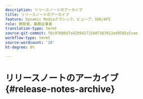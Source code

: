 ```yaml
---
description: リリースノートのアーカイブ
title: リリースノートのアーカイブ
feature: Dynamic Mediaクラシック，ビューア，SDK/API
role: 開発者、業務従事者
translation-type: tm+mt
source-git-commit: f6c97606d7a4209427316d7367013ad9585a5cae
workflow-type: tm+mt
source-wordcount: '18'
ht-degree: 0%

---
```



# リリースノートのアーカイブ{#release-notes-archive}

